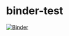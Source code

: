 # binder-test

[![Binder](https://mybinder.org/badge_logo.svg)](https://mybinder.org/v2/gh/tlkh/binder-test/HEAD)
